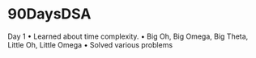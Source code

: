 # 90DaysDSA

Day 1
 •	Learned about time complexity.
 •	Big Oh, Big Omega, Big Theta, Little Oh, Little Omega
 •	Solved various problems
